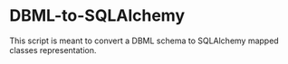 # DBML-to-SQLAlchemy

This script is meant to convert a DBML schema to SQLAlchemy mapped classes representation.